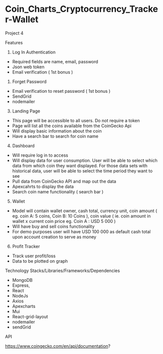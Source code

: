 # Coin_Charts_Cryptocurrency_Tracker-Wallet
Project 4

Features

1.  Log In Authentication

- Required fields are name, email, password 
- Json web token
- Email verification ( 1st bonus )

1.  Forget Password

- Email verification to reset password ( 1st bonus ) 
- SendGrid
- nodemailer

3.  Landing Page

- This page will be accessible to all users. Do not require a token
- Page will list all the coins available from the CoinGecko Api
- Will display basic information about the coin 
- Have a search bar to search for coin name

4.  Dashboard

- Will require log in to access
- Will display data for user consumption. User will be able to select which data from which coin they want displayed. For those data sets with historical data, user will be able to select the time period they want to see
- Pull data from CoinGecko API and map out the data
- Apexcahrts to display the data
- Search coin name functionality ( search bar )


5.  Wallet

- Model will contain wallet owner, cash total, currency unit, coin amount ( eg. coin A: 5 coins, Coin B: 10 Coins ), coin value ( ie. coin amount in wallet x current coin price eg. Coin A : USD 5 000 ) 
- Will have buy and sell coins functionality
- For demo purposes user will have USD 100 000 as default cash total upon account creation to serve as money

6.  Profit Tracker 

- Track user profit/loss 
- Data to be plotted on graph

Technology Stacks/Libraries/Frameworks/Dependencies 

- MongoDB
- Express,
- React
- NodeJs
- Axios
- Apexcharts
- Mui 
- React-grid-layout
- nodemailer
- sendGrid

API

https://www.coingecko.com/en/api/documentation?



